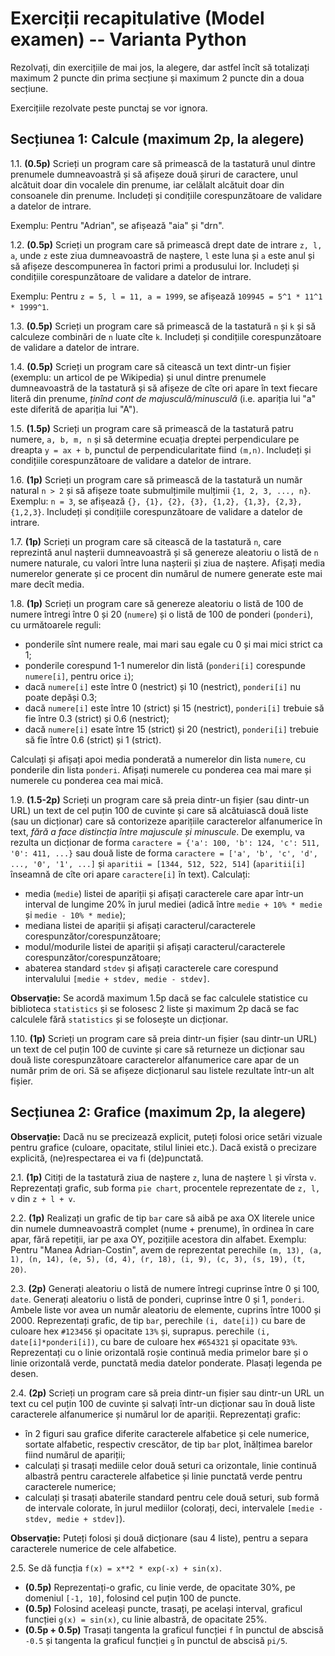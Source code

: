 # Exerciții recapitulative (Model examen) -- Varianta Python

Rezolvați, din exercițiile de mai jos, la alegere, dar astfel încît să totalizați
maximum 2 puncte din prima secțiune și maximum 2 puncte din a doua secțiune.

Exercițiile rezolvate peste punctaj se vor ignora.

## Secțiunea 1: Calcule (maximum 2p, la alegere)

1.1. **(0.5p)** Scrieți un program care să primească de la tastatură unul dintre prenumele dumneavoastră
și să afișeze două șiruri de caractere, unul alcătuit doar din vocalele din prenume,
iar celălalt alcătuit doar din consoanele din prenume.
Includeți și condițiile corespunzătoare de validare a datelor de intrare.

Exemplu: Pentru "Adrian", se afișează "aia" și "drn".

1.2. **(0.5p)** Scrieți un program care să primească drept date de intrare `z, l, a`, unde `z` este ziua dumneavoastră
de naștere, `l` este luna și `a` este anul și să afișeze descompunerea în factori primi a produsului lor.
Includeți și condițiile corespunzătoare de validare a datelor de intrare.

Exemplu: Pentru `z = 5, l = 11, a = 1999`, se afișează `109945 = 5^1 * 11^1 * 1999^1`.

1.3. **(0.5p)** Scrieți un program care să primească de la tastatură `n` și `k` și să calculeze combinări de `n`
luate cîte `k`. Includeți și condițiile corespunzătoare de validare a datelor de intrare.

1.4. **(0.5p)** Scrieți un program care să citească un text dintr-un fișier (exemplu: un articol de pe Wikipedia)
și unul dintre prenumele dumneavoastră de la tastatură și să afișeze de cîte ori apare în text fiecare literă
din prenume, *ținînd cont de majusculă/minusculă* (i.e. apariția lui "a" este diferită de apariția lui "A").

1.5. **(1.5p)** Scrieți un program care să primească de la tastatură patru numere, `a, b, m, n` și să determine
ecuația dreptei perpendiculare pe dreapta `y = ax + b`, punctul de perpendicularitate fiind `(m,n)`.
Includeți și condițiile corespunzătoare de validare a datelor de intrare.

1.6. **(1p)** Scrieți un program care să primească de la tastatură un număr natural `n > 2` și să afișeze
toate submulțimile mulțimii `{1, 2, 3, ..., n}`. Exemplu: `n = 3`, se afișează `{}, {1}, {2}, {3}, {1,2}, {1,3}, {2,3}, {1,2,3}`.
Includeți și condițiile corespunzătoare de validare a datelor de intrare.

1.7. **(1p)** Scrieți un program care să citească de la tastatură `n`, care reprezintă anul nașterii
dumneavoastră și să genereze aleatoriu o listă de `n` numere naturale, cu valori între luna nașterii și ziua de naștere.
Afișați media numerelor generate și ce procent din numărul de numere generate este mai mare decît media.

1.8. **(1p)** Scrieți un program care să genereze aleatoriu o listă de 100 de numere întregi între 0 și 20 (`numere`)
și o listă de 100 de ponderi (`ponderi`), cu următoarele reguli:
- ponderile sînt numere reale, mai mari sau egale cu 0 și mai mici strict ca 1;
- ponderile corespund 1-1 numerelor din listă (`ponderi[i]` corespunde `numere[i]`, pentru orice `i`);
- dacă `numere[i]` este între 0 (nestrict) și 10 (nestrict), `ponderi[i]` nu poate depăși 0.3;
- dacă `numere[i]` este între 10 (strict) și 15 (nestrict), `ponderi[i]` trebuie să fie între 0.3 (strict) și 0.6 (nestrict);
- dacă `numere[i]` esate între 15 (strict) și 20 (nestrict), `ponderi[i]` trebuie să fie între 0.6 (strict) și 1 (strict).

Calculați și afișați apoi media ponderată a numerelor din lista `numere`, cu ponderile din lista `ponderi`.
Afișați numerele cu ponderea cea mai mare și numerele cu ponderea cea mai mică.

1.9. **(1.5-2p)** Scrieți un program care să preia dintr-un fișier (sau dintr-un URL) un text de cel puțin 100 de cuvinte
și care să alcătuiască două liste (sau un dicționar) care să contorizeze aparițiile caracterelor alfanumerice în text,
*fără a face distincția între majuscule și minuscule*. De exemplu, va rezulta un dicționar de forma 
`caractere = {'a': 100, 'b': 124, 'c': 511, '0': 411, ...}` sau două liste de forma `caractere = ['a', 'b', 'c', 'd', ..., '0', '1', ...]`
și `aparitii = [1344, 512, 522, 514]` (`aparitii[i]` înseamnă de cîte ori apare `caractere[i]` în text).
Calculați:
- media (`medie`) listei de apariții și afișați caracterele care apar într-un interval de lungime 20% în jurul mediei (adică între `medie + 10% * medie` și `medie - 10% * medie`);
- mediana listei de apariții și afișați caracterul/caracterele corespunzător/corespunzătoare;
- modul/modurile listei de apariții și afișați caracterul/caracterele corespunzător/corespunzătoare;
- abaterea standard `stdev` și afișați caracterele care corespund intervalului `[medie + stdev, medie - stdev]`.

**Observație:** Se acordă maximum 1.5p dacă se fac calculele statistice cu biblioteca `statistics` și se folosesc 2 liste
și maximum 2p dacă se fac calculele fără `statistics` și se folosește un dicționar.

1.10. **(1p)** Scrieți un program care să preia dintr-un fișier (sau dintr-un URL) un text de cel puțin 100 de cuvinte
și care să returneze un dicționar sau două liste corespunzătoare caracterelor alfanumerice care apar de un număr prim de ori.
Să se afișeze dicționarul sau listele rezultate într-un alt fișier.

## Secțiunea 2: Grafice (maximum 2p, la alegere)

**Observație:** Dacă nu se precizează explicit, puteți folosi orice setări vizuale pentru grafice (culoare, opacitate, stilul liniei etc.).
Dacă există o precizare explicită, (ne)respectarea ei va fi (de)punctată.

2.1. **(1p)** Citiți de la tastatură ziua de naștere `z`, luna de naștere `l` și vîrsta `v`.
Reprezentați grafic, sub forma `pie chart`, procentele reprezentate de `z, l, v` din `z + l + v`.

2.2. **(1p)** Realizați un grafic de tip `bar` care să aibă pe axa OX literele unice din numele
dumneavoastră complet (nume + prenume), în ordinea în care apar, fără repetiții, iar pe axa OY,
pozițiile acestora din alfabet. Exemplu: Pentru "Manea Adrian-Costin", avem de reprezentat perechile
`(m, 13), (a, 1), (n, 14), (e, 5), (d, 4), (r, 18), (i, 9), (c, 3), (s, 19), (t, 20)`.

2.3. **(2p)** Generați aleatoriu o listă de numere întregi cuprinse între 0 și 100, `date`.
Generați aleatoriu o listă de ponderi, cuprinse între 0 și 1, `ponderi`. Ambele liste vor avea
un număr aleatoriu de elemente, cuprins între 1000 și 2000. Reprezentați grafic, de tip `bar`,
perechile `(i, date[i])` cu bare de culoare hex `#123456` și opacitate `13%` și, suprapus.
perechile `(i, date[i]*ponderi[i])`, cu bare de culoare hex `#654321` și opacitate `93%`.
Reprezentați cu o linie orizontală roșie continuă media primelor bare și o linie orizontală verde, punctată
media datelor ponderate. Plasați legenda pe desen.

2.4. **(2p)** Scrieți un program care să preia dintr-un fișier sau dintr-un URL un text cu cel puțin
100 de cuvinte și salvați într-un dicționar sau în două liste caracterele alfanumerice și numărul lor
de apariții. Reprezentați grafic:
- în 2 figuri sau grafice diferite caracterele alfabetice și cele numerice, sortate alfabetic, respectiv crescător, de tip `bar` plot, înălțimea barelor fiind numărul de apariții;
- calculați și trasați mediile celor două seturi ca orizontale, linie continuă albastră pentru caracterele alfabetice și linie punctată verde pentru caracterele numerice;
- calculați și trasați abaterile standard pentru cele două seturi, sub formă de intervale colorate, în jurul mediilor (colorați, deci, intervalele `[medie - stdev, medie + stdev]`).

**Observație:** Puteți folosi și două dicționare (sau 4 liste), pentru a separa caracterele numerice de cele alfabetice.

2.5. Se dă funcția `f(x) = x**2 * exp(-x) + sin(x)`.
- **(0.5p)** Reprezentați-o grafic, cu linie verde, de opacitate 30%, pe domeniul `[-1, 10]`, folosind cel puțin 100 de puncte.
- **(0.5p)** Folosind aceleași puncte, trasați, pe același interval, graficul funcției `g(x) = sin(x)`, cu linie albastră, de opacitate 25%.
- **(0.5p + 0.5p)** Trasați tangenta la graficul funcției `f` în punctul de abscisă `-0.5` și tangenta la graficul funcției `g` în punctul de abscisă `pi/5`.